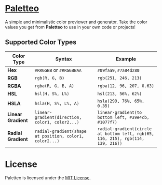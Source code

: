 # [Paletteo](https://paletteo.vercel.app/)

A simple and minimalistic color previewer and generator. Take the color values you get from **Paletteo** to use in your own code or projects!

## Supported Color Types

| Color Type          | Syntax                                                    | Example                                                                         |
|---------------------|-----------------------------------------------------------|---------------------------------------------------------------------------------|
| **Hex**             | `#RRGGBB` or `#RRGGBBAA`                                  | `#09faa9`, `#7a84d280`                                                          |
| **RGB**             | `rgb(R, G, B)`                                            | `rgb(251, 246, 213)`                                                            |
| **RGBA**            | `rgba(R, G, B, A)`                                        | `rgba(12, 96, 207, 0.63)`                                                       |
| **HSL**             | `hsl(H, S%, L%)`                                          | `hsl(213, 56%, 62%)`                                                            |
| **HSLA**            | `hsla(H, S%, L%, A)`                                      | `hsla(299, 76%, 65%, 0.35)`                                                     |
| **Linear Gradient** | `linear-gradient(direction, color1, color2...)`           | `linear-gradient(to bottom left, #39e4cb, #1077f7)`                             |
| **Radial Gradient** | `radial-gradient(shape at position, color1, color2...)`   | `radial-gradient(circle at bottom left, rgb(65, 116, 215), rgb(114, 139, 216))` |


# License

Paletteo is licensed under the [MIT License](LICENSE).